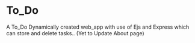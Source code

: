 # To_Do
A To_Do Dynamically created web_app with use of Ejs and Express which can store and delete tasks.. (Yet to Update About page)
